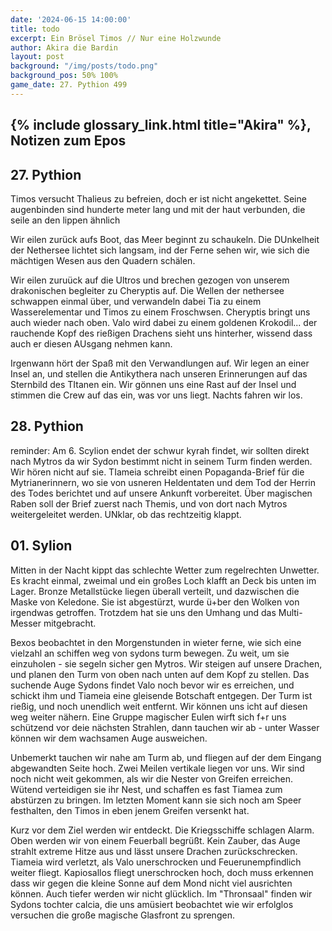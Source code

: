 ```yaml
---
date: '2024-06-15 14:00:00'
title: todo
excerpt: Ein Brösel Timos // Nur eine Holzwunde
author: Akira die Bardin
layout: post
background: "/img/posts/todo.png"
background_pos: 50% 100%
game_date: 27. Pythion 499
---
```


## {% include glossary_link.html title="Akira" %}, Notizen zum Epos

## 27. Pythion

Timos versucht Thalieus zu befreien, doch er ist nicht angekettet. Seine augenbinden sind hunderte meter lang und mit der haut verbunden, die seile an den lippen ähnlich

Wir eilen zurück aufs Boot, das Meer beginnt zu schaukeln. Die DUnkelheit der Nethersee lichtet sich langsam, ind der Ferne sehen wir, wie sich die mächtigen Wesen aus den Quadern schälen.

Wir eilen zuruück auf die Ultros und brechen gezogen von unserem drakonischen begleiter zu Cheryptis auf. Die Wellen der nethersee schwappen einmal über, und verwandeln dabei Tia zu einem Wasserelementar und Timos zu einem Froschwsen.
Cheryptis bringt uns auch wieder nach oben. Valo wird dabei zu einem goldenen Krokodil... der rauchende Kopf des rießigen Drachens sieht uns hinterher, wissend dass auch er diesen AUsgang nehmen kann.

Irgenwann hört der Spaß mit den Verwandlungen auf. Wir legen an einer Insel an, und stellen die Antikythera nach unseren Erinnerungen auf das Sternbild des TItanen ein. Wir gönnen uns eine Rast auf der Insel und stimmen die Crew auf das ein, was vor uns liegt. Nachts fahren wir los.

## 28. Pythion
reminder: Am 6. Scylion endet der schwur
kyrah findet, wir sollten direkt nach Mytros da wir Sydon bestimmt nicht in seinem Turm finden werden. Wir hören nicht auf sie.
TIameia schreibt einen Popaganda-Brief für die Mytrianerinnern, wo sie von usneren Heldentaten und dem Tod der Herrin des Todes berichtet und auf unsere Ankunft vorbereitet. Über magischen Raben soll der Brief zuerst nach Themis, und von dort nach Mytros weitergeleitet werden. UNklar, ob das rechtzeitig klappt.


## 01. Sylion
Mitten in der Nacht kippt das schlechte Wetter zum regelrechten Unwetter. Es kracht einmal, zweimal und ein großes Loch klafft an Deck bis unten im Lager. Bronze Metallstücke liegen überall verteilt, und dazwischen die Maske von Keledone. Sie ist abgestürzt, wurde ü+ber den Wolken von irgendwas getroffen. Trotzdem hat sie uns den Umhang und das Multi-Messer mitgebracht.

Bexos beobachtet in den Morgenstunden in wieter ferne, wie sich eine vielzahl an schiffen weg von sydons turm bewegen. Zu weit, um sie einzuholen - sie segeln sicher gen Mytros. Wir steigen auf unsere Drachen, und planen den Turm von oben nach unten auf dem Kopf zu stellen. Das suchende Auge Sydons findet Valo noch bevor wir es erreichen, und schickt ihm und Tiameia eine gleisende Botschaft entgegen. Der Turm ist rießig, und noch unendlich weit entfernt. Wir können uns icht auf diesen weg weiter nähern. Eine Gruppe magischer Eulen wirft sich f+r uns schützend vor deie nächsten Strahlen, dann tauchen wir ab - unter Wasser können wir dem wachsamen Auge ausweichen.

Unbemerkt tauchen wir nahe am Turm ab, und fliegen auf der dem Eingang abgewandten Seite hoch. Zwei Meilen vertikale liegen vor uns. Wir sind noch nicht weit gekommen, als wir die Nester von Greifen erreichen. Wütend verteidigen sie ihr Nest, und schaffen es fast Tiamea zum abstürzen zu bringen. Im letzten Moment kann sie sich noch am Speer festhalten, den Timos in eben jenem Greifen versenkt hat.

Kurz vor dem Ziel werden wir entdeckt. Die Kriegsschiffe schlagen Alarm.
Oben werden wir von einem Feuerball begrüßt. Kein Zauber, das Auge strahlt extreme Hitze aus und lässt unsere Drachen zurückschrecken. Tiameia wird verletzt, als Valo unerschrocken und Feuerunempfindlich weiter fliegt. Kapiosallos fliegt unerschrocken hoch, doch muss erkennen dass wir gegen die kleine Sonne auf dem Mond nicht viel ausrichten können. Auch tiefer werden wir nicht glücklich. Im "Thronsaal" finden wir Sydons tochter calcia, die uns amüsiert beobachtet wie wir erfolglos versuchen die große magische Glasfront zu sprengen.


<!--
Die Amazonen sind mit der Halbinsel Aresia in Verbindung, 
Narsus für viele aresianer ein spielzeug der königin.

Character highlights:
## Tiameia
## Kapiosallos
## Bexos
## Timos
-->
